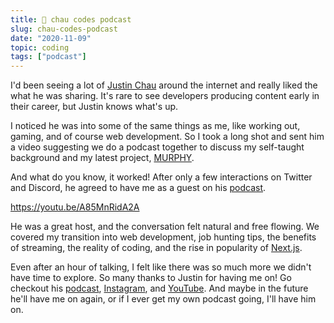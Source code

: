 ```yaml
---
title: 🎤 chau codes podcast
slug: chau-codes-podcast
date: "2020-11-09"
topic: coding
tags: ["podcast"]
---
```


I'd been seeing a lot of [Justin Chau][twitter] around the internet and really liked the what he was sharing. It's rare to see developers producing content early in their career, but Justin knows what's up.

I noticed he was into some of the same things as me, like working out, gaming, and of course web development. So I took a long shot and sent him a video suggesting we do a podcast together to discuss my self-taught background and my latest project, [MURPHY][murphy].

And what do you know, it worked! After only a few interactions on Twitter and Discord, he agreed to have me as a guest on his [podcast][episode].

https://youtu.be/A85MnRidA2A

He was a great host, and the conversation felt natural and free flowing. We covered my transition into web development, job hunting tips, the benefits of streaming, the reality of coding, and the rise in popularity of [Next.js][next].

Even after an hour of talking, I felt like there was so much more we didn't have time to explore. So many thanks to Justin for having me on! Go checkout his [podcast][podcast], [Instagram][instagram], and [YouTube][youtube]. And maybe in the future he'll have me on again, or if I ever get my own podcast going, I'll have him on.

[murphy]: https://play.google.com/store/apps/details?id=com.bradgarropy.murphy.twa
[instagram]: https://instagram.com/chau_codes
[youtube]: https://youtube.com/channel/UCBCMR6JnwHua6NfN5UhAsfg
[next]: https://nextjs.org
[podcast]: https://anchor.fm/justinchau
[twitter]: https://twitter.com/Chau_codes
[episode]: https://anchor.fm/justinchau/episodes/18-this-dev--Brad-Garropy---Self-Taught--New-Technologies-and-Side-Projects-em8785
